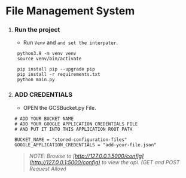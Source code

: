 # __File Management System__

1. ### Run the project
    - Run `Venv` and `and set the interpater`.
   ```
    python3.9 -m venv venv
    source venv/bin/activate
   
    pip install pip --upgrade pip
    pip install -r requirements.txt
    python main.py
    ```

     
2. ### ADD CREDENTIALS
    - OPEN the GCSBucket.py File.
   ```
   # ADD YOUR BUCKET NAME
   # ADD YOUR GOOGLE APPLICATION CREDENTIALS FILE
   # AND PUT IT INTO THIS APPLICATION ROOT PATH
   
   BUCKET_NAME = "stored-configuration-files"
   GOOGLE_APPLICATION_CREDENTIALS = "add-your-file.json"
   
   ```
   > _NOTE: Browse to [http://127.0.0.1:5000/config](http://127.0.0.1:5000/config) to view the api. (GET and POST Request Allow)_

